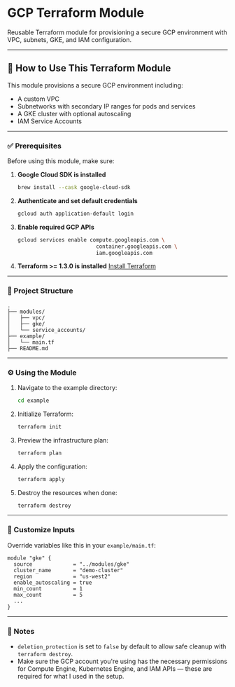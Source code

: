 # GCP Terraform Module

Reusable Terraform module for provisioning a secure GCP environment with VPC, subnets, GKE, and IAM configuration.

---

## 🚀 How to Use This Terraform Module

This module provisions a secure GCP environment including:
- A custom VPC
- Subnetworks with secondary IP ranges for pods and services
- A GKE cluster with optional autoscaling
- IAM Service Accounts

---

### ✅ Prerequisites

Before using this module, make sure:

1. **Google Cloud SDK is installed**
   ```bash
   brew install --cask google-cloud-sdk
   ```

2. **Authenticate and set default credentials**
   ```bash
   gcloud auth application-default login
   ```

3. **Enable required GCP APIs**
   ```bash
   gcloud services enable compute.googleapis.com \
                            container.googleapis.com \
                            iam.googleapis.com
   ```

4. **Terraform >= 1.3.0 is installed**
   [Install Terraform](https://developer.hashicorp.com/terraform/downloads)

---

### 📁 Project Structure

```
.
├── modules/
│   ├── vpc/
│   ├── gke/
│   └── service_accounts/
├── example/
│   └── main.tf
├── README.md
```

---

### ⚙️ Using the Module

1. Navigate to the example directory:
   ```bash
   cd example
   ```

2. Initialize Terraform:
   ```bash
   terraform init
   ```

3. Preview the infrastructure plan:
   ```bash
   terraform plan
   ```

4. Apply the configuration:
   ```bash
   terraform apply
   ```

5. Destroy the resources when done:
   ```bash
   terraform destroy
   ```

---

### 🔄 Customize Inputs

Override variables like this in your `example/main.tf`:

```hcl
module "gke" {
  source             = "../modules/gke"
  cluster_name       = "demo-cluster"
  region             = "us-west2"
  enable_autoscaling = true
  min_count          = 1
  max_count          = 5
  ...
}
```

---

### 📌 Notes

- `deletion_protection` is set to `false` by default to allow safe cleanup with `terraform destroy`.
- Make sure the GCP account you're using has the necessary permissions for Compute Engine, Kubernetes Engine, and IAM APIs — these are required for what I used in the setup.
